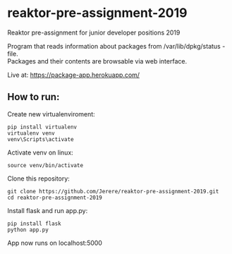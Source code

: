 # reaktor-pre-assignment-2019
Reaktor pre-assignment for junior developer positions 2019

Program that reads information about packages from /var/lib/dpkg/status -file.  
Packages and their contents are browsable via web interface.


Live at: https://package-app.herokuapp.com/
  

## How to run:

Create new virtualenviroment:  
``` 
pip install virtualenv
virtualenv venv
venv\Scripts\activate
```
Activate venv on linux:
```
source venv/bin/activate
```
Clone this repository:
``` 
git clone https://github.com/Jerere/reaktor-pre-assignment-2019.git
cd reaktor-pre-assignment-2019
``` 

Install flask and run app.py:
``` 
pip install flask
python app.py
``` 

App now runs on localhost:5000
